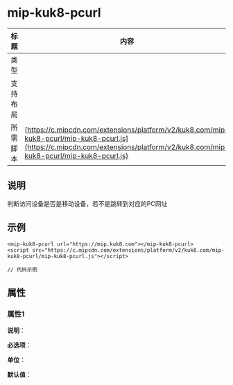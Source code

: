 # mip-kuk8-pcurl

标题|内容
----|----
类型|
支持布局|
所需脚本| [https://c.mipcdn.com/extensions/platform/v2/kuk8.com/mip-kuk8-pcurl/mip-kuk8-pcurl.js](https://c.mipcdn.com/extensions/platform/v2/kuk8.com/mip-kuk8-pcurl/mip-kuk8-pcurl.js)

## 说明

判断访问设备是否是移动设备，若不是跳转到对应的PC网址

## 示例

    <mip-kuk8-pcurl url="https://mip.kuk8.com"></mip-kuk8-pcurl>
    <script src="https://c.mipcdn.com/extensions/platform/v2/kuk8.com/mip-kuk8-pcurl/mip-kuk8-pcurl.js"></script>

```
// 代码示例
```

## 属性

### 属性1

**说明**：

**必选项**：

**单位**：

**默认值**：